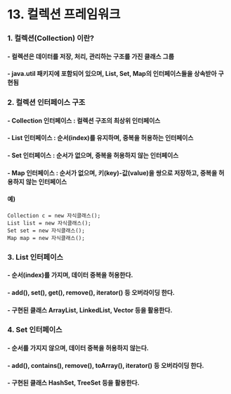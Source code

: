 # 13. 컬렉션 프레임워크

### 1. 컬렉션(Collection) 이란?
#### - 컬렉션은 데이터를 저장, 처리, 관리하는 구조를 가진 클래스 그룹
#### - java.util 패키지에 포함되어 있으며, List, Set, Map의 인터페이스들을 상속받아 구현됨

### 2. 컬렉션 인터페이스 구조
#### - Collection 인터페이스 : 컬렉션 구조의 최상위 인터페이스
#### - List 인터페이스 : 순서(index)를 유지하며, 중복을 허용하는 인터페이스
#### - Set 인터페이스 : 순서가 없으며, 중복을 허용하지 않는 인터페이스
#### - Map 인터페이스 : 순서가 없으며, 키(key)-값(value)을 쌍으로 저장하고, 중복을 허용하지 않는 인터페이스
#### 예)
	Collection c = new 자식클래스();
	List list = new 자식클래스();
	Set set = new 자식클래스();
	Map map = new 자식클래스();
	
### 3. List 인터페이스
#### - 순서(index)를 가지며, 데이터 중복을 허용한다.
#### - add(), set(), get(), remove(), iterator() 등 오버라이딩 한다.
#### - 구현된 클래스 ArrayList, LinkedList, Vector 등을 활용한다.

### 4. Set 인터페이스
#### - 순서를 가지지 않으며, 데이터 중복을 허용하지 않는다.
#### - add(), contains(), remove(), toArray(), iterator() 등 오버라이딩 한다.
#### - 구현된 클래스 HashSet, TreeSet 등을 활용한다.




